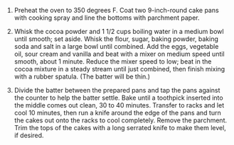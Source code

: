 1. Preheat the oven to 350 degrees F. Coat two 9-inch-round cake pans with cooking spray and line the bottoms with parchment paper.


2. Whisk the cocoa powder and 1 1/2 cups boiling water in a medium bowl until smooth; set aside. Whisk the flour, sugar, baking powder,
   baking soda and salt in a large bowl until combined. Add the eggs, vegetable oil, sour cream and vanilla and beat with a mixer on medium speed until smooth, about 1 minute. Reduce the mixer speed to low; beat in the cocoa mixture in a steady stream until just combined, then finish mixing with a rubber spatula. (The batter will be thin.)


3. Divide the batter between the prepared pans and tap the pans against the counter to help the batter settle. Bake until a toothpick
   inserted into the middle comes out clean, 30 to 40 minutes. Transfer to racks and let cool 10 minutes, then run a knife around the edge of the pans and turn the cakes out onto the racks to cool completely. Remove the parchment. Trim the tops of the cakes with a long serrated knife to make them level, if desired.